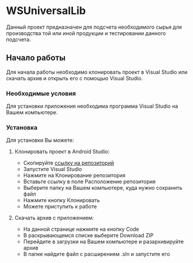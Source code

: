 # **WSUniversalLib**

Данный проект предназначен для подсчета необходимого сырья для производства той или иной продукции и тестировании данного подсчета.

## **Начало работы**

Для начала работы необходимо клонировать проект в Visual Studio или скачать архив и открыть его с помощью Visual Studio.

### **Необходимые условия**

Для установки приложения необходима программа Visual Studio на Вашем компьютере.

### **Установка**

Для установки Вы можете:

1. Клонировать проект в Android Studio:

    * Скопируйте [ссылку на репозиторий](https://github.com/BorisovaLena/WSUniversalLib)
    * Запустите Visual Studio
    * Нажмите на Клонирование репозитория
    * Вставьте ссылку в поле Расположение репозитория
    * Выберите папку на Вашем компьютере, куда нужно сохранить файл
    * Нажмите кнопку Клонировать
    * Можете приступить к работе
 
 2. Скачать архив с приложением:
 
    * На данной странице нажмите на кнопку Code
    * В раскрывающемся списке выберите Download ZIP
    * Перейдите в загрузки на Вашем компьютере и разархивируйте архив
    * В папке найдите файл с расширением .sln и запустите его


 
